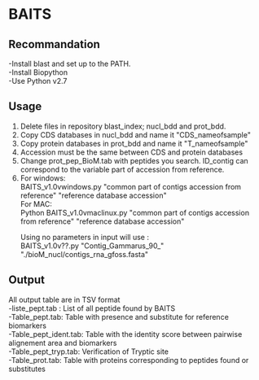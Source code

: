 # BAITS

## Recommandation ##
-Install blast and set up to the PATH.<br>
-Install Biopython<br>
-Use Python v2.7<br>


## Usage ##
<ol>
<li>Delete files in repository blast_index; nucl_bdd and prot_bdd.</li>
<li>Copy CDS databases in nucl_bdd and name it "CDS_nameofsample"</li>
<li>Copy protein databases in prot_bdd and name it "T_nameofsample"</li>
 <li> Accession must be the same between CDS and protein databases</li>
<li> Change prot_pep_BioM.tab with peptides you search. ID_contig can correspond to the variable part of accession from reference. <br>
<li>For windows: <br>
BAITS_v1.0vwindows.py "common part of contigs accession from reference" "reference database accession"<br>
For MAC:<br>
Python BAITS_v1.0vmaclinux.py "common part of contigs accession from reference" "reference database accession"<br>

Using no parameters in input will use :<br>
BAITS_v1.0v??.py "Contig_Gammarus_90_" "./bioM_nucl/contigs_rna_gfoss.fasta"<br>
   
  
  </li>
</ol>

## Output ##
All output table are in TSV format <br>
-liste_pept.tab : List of all peptide found by BAITS <br>
-Table_pept.tab: Table with presence and substitute for reference biomarkers <br>
-Table_pept_ident.tab: Table with the identity score between pairwise alignement area and biomarkers <br>
-Table_pept_tryp.tab: Verification of Tryptic site<br>
-Table_prot.tab: Table with proteins corresponding to peptides found or substitutes <br>
